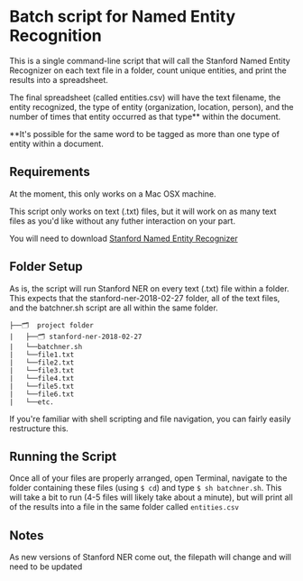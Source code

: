 # Batch script for Named Entity Recognition

This is a single command-line script that will call the Stanford Named Entity Recognizer on each text file in a folder, count unique entities, and print the results into a spreadsheet.

The final spreadsheet (called entities.csv) will have the text filename, the entity recognized, the type of entity (organization, location, person), and the number of times that entity occurred as that type** within the document.

\**It's possible for the same word to be tagged as more than one type of entity within a document.

## Requirements
At the moment, this only works on a Mac OSX machine.

This script only works on text (.txt) files, but it will work on as many text files as you'd like without any futher interaction on your part.

You will need to download [Stanford Named Entity Recognizer](https://nlp.stanford.edu/software/CRF-NER.shtml#Download)

## Folder Setup
As is, the script will run Stanford NER on every text (.txt) file within a folder. This expects that the stanford-ner-2018-02-27 folder, all of the text files, and the batchner.sh script are all within the same folder.

```
├──🗂  project folder
|   ├──🗂 stanford-ner-2018-02-27
|   └──batchner.sh
|   └──file1.txt
|   └──file2.txt
|   └──file3.txt
|   └──file4.txt
|   └──file5.txt
|   └──file6.txt
|   └──etc.
```
If you're familiar with shell scripting and file navigation, you can fairly easily restructure this.

## Running the Script
Once all of your files are properly arranged, open Terminal, navigate to the folder containing these files (using `$ cd`) and type `$ sh batchner.sh`. This will take a bit to run (4-5 files will likely take about a minute), but will print all of the results into a file in the same folder called `entities.csv`

## Notes
As new versions of Stanford NER come out, the filepath will change and will need to be updated
